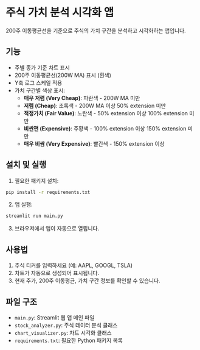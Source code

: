 # 주식 가치 분석 시각화 앱

200주 이동평균선을 기준으로 주식의 가치 구간을 분석하고 시각화하는 앱입니다.

## 기능

- 주별 종가 기준 차트 표시
- 200주 이동평균선(200W MA) 표시 (흰색)
- Y축 로그 스케일 적용
- 가치 구간별 색상 표시:
  - **매우 저렴 (Very Cheap)**: 파란색 - 200W MA 미만
  - **저렴 (Cheap)**: 초록색 - 200W MA 이상 50% extension 미만
  - **적정가치 (Fair Value)**: 노란색 - 50% extension 이상 100% extension 미만
  - **비싼편 (Expensive)**: 주황색 - 100% extension 이상 150% extension 미만
  - **매우 비쌈 (Very Expensive)**: 빨간색 - 150% extension 이상

## 설치 및 실행

1. 필요한 패키지 설치:
```bash
pip install -r requirements.txt
```

2. 앱 실행:
```bash
streamlit run main.py
```

3. 브라우저에서 앱이 자동으로 열립니다.

## 사용법

1. 주식 티커를 입력하세요 (예: AAPL, GOOGL, TSLA)
2. 차트가 자동으로 생성되어 표시됩니다.
3. 현재 주가, 200주 이동평균, 가치 구간 정보를 확인할 수 있습니다.

## 파일 구조

- `main.py`: Streamlit 웹 앱 메인 파일
- `stock_analyzer.py`: 주식 데이터 분석 클래스
- `chart_visualizer.py`: 차트 시각화 클래스
- `requirements.txt`: 필요한 Python 패키지 목록